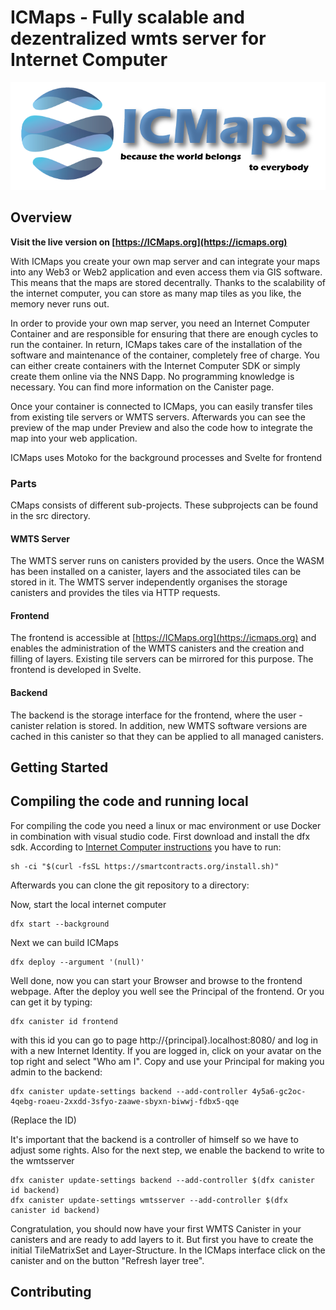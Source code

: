 
# ICMaps - Fully scalable and dezentralized wmts server for Internet Computer

![ICMaps Logo](https://github.com/stumpigit/icmaps/blob/main/src/frontend/public/assets/img/logo_icmaps.png?raw=true)

## Overview

**Visit the live version on [https://ICMaps.org](https://icmaps.org)**

With ICMaps you create your own map server and can integrate your maps into any Web3 or Web2 application and even access them via GIS software. This means that the maps are stored decentrally. Thanks to the scalability of the internet computer, you can store as many map tiles as you like, the memory never runs out.

In order to provide your own map server, you need an Internet Computer Container and are responsible for ensuring that there are enough cycles to run the container. In return, ICMaps takes care of the installation of the software and maintenance of the container, completely free of charge. You can either create containers with the Internet Computer SDK or simply create them online via the NNS Dapp. No programming knowledge is necessary. You can find more information on the Canister page.

Once your container is connected to ICMaps, you can easily transfer tiles from existing tile servers or WMTS servers. Afterwards you can see the preview of the map under Preview and also the code how to integrate the map into your web application.

ICMaps uses Motoko for the background processes and Svelte for frontend

### Parts
CMaps consists of different sub-projects. These subprojects can be found in the src directory.

#### WMTS Server
The WMTS server runs on canisters provided by the users. Once the WASM has been installed on a canister, layers and the associated tiles can be stored in it. The WMTS server independently organises the storage canisters and provides the tiles via HTTP requests. 

#### Frontend
The frontend is accessible at [https://ICMaps.org](https://icmaps.org) and enables the administration of the WMTS canisters and the creation and filling of layers. Existing tile servers can be mirrored for this purpose. The frontend is developed in Svelte. 

#### Backend
The backend is the storage interface for the frontend, where the user - canister relation is stored. In addition, new WMTS software versions are cached in this canister so that they can be applied to all managed canisters. 


## Getting Started

## Compiling the code and running local
For compiling the code you need a linux or mac environment or use Docker in combination with visual studio code.
First download and install the dfx sdk. According to [Internet Computer instructions](https://internetcomputer.org/docs/current/developer-docs/quickstart/local-quickstart/) you have to run:

    sh -ci "$(curl -fsSL https://smartcontracts.org/install.sh)"
Afterwards you can clone the git repository to a directory:

Now, start the local internet computer

    dfx start --background
Next we can build ICMaps

    dfx deploy --argument '(null)'

Well done, now you can start your Browser and browse to the frontend webpage. After the deploy you well see the Principal of the frontend. Or you can get it by typing:

    dfx canister id frontend

with this id you can go to page http://{principal}.localhost:8080/ and log in with a new Internet Identity. If you are logged in, click on your avatar on the top right and select "Who am I". Copy and use your Principal for making you admin to the backend:

    dfx canister update-settings backend --add-controller 4y5a6-gc2oc-4qebg-roaeu-2xxdd-3sfyo-zaawe-sbyxn-biwwj-fdbx5-qqe

(Replace the ID)

It's important that the backend is a controller of himself so we have to adjust some rights. Also for the next step, we enable the backend to write to the wmtsserver

    dfx canister update-settings backend --add-controller $(dfx canister id backend)
    dfx canister update-settings wmtsserver --add-controller $(dfx canister id backend)
    
Congratulation, you should now have your first WMTS Canister in your canisters and are ready to add layers to it. But first you have to create the initial TileMatrixSet and Layer-Structure. In the ICMaps interface click on the canister and on the button "Refresh layer tree". 


## Contributing